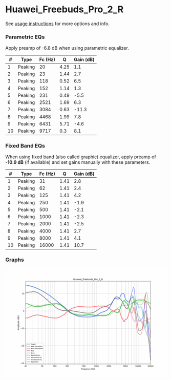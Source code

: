 # Huawei_Freebuds_Pro_2_R
See [usage instructions](https://github.com/jaakkopasanen/AutoEq#usage) for more options and info.

### Parametric EQs
Apply preamp of -6.8 dB when using parametric equalizer.

|   # | Type    |   Fc (Hz) |    Q |   Gain (dB) |
|-----|---------|-----------|------|-------------|
|   1 | Peaking |        20 | 4.25 |         1.1 |
|   2 | Peaking |        23 | 1.44 |         2.7 |
|   3 | Peaking |       118 | 0.52 |         6.5 |
|   4 | Peaking |       152 | 1.14 |         1.3 |
|   5 | Peaking |       231 | 0.49 |        -5.5 |
|   6 | Peaking |      2521 | 1.69 |         6.3 |
|   7 | Peaking |      3084 | 0.63 |       -11.3 |
|   8 | Peaking |      4468 | 1.99 |         7.8 |
|   9 | Peaking |      6431 | 5.71 |        -4.6 |
|  10 | Peaking |      9717 | 0.3  |         8.1 |

### Fixed Band EQs
When using fixed band (also called graphic) equalizer, apply preamp of **-10.9 dB** (if available) and set gains manually with these parameters.

|   # | Type    |   Fc (Hz) |    Q |   Gain (dB) |
|-----|---------|-----------|------|-------------|
|   1 | Peaking |        31 | 1.41 |         2.8 |
|   2 | Peaking |        62 | 1.41 |         2.4 |
|   3 | Peaking |       125 | 1.41 |         4.2 |
|   4 | Peaking |       250 | 1.41 |        -1.9 |
|   5 | Peaking |       500 | 1.41 |        -2.1 |
|   6 | Peaking |      1000 | 1.41 |        -2.3 |
|   7 | Peaking |      2000 | 1.41 |        -2.5 |
|   8 | Peaking |      4000 | 1.41 |         2.7 |
|   9 | Peaking |      8000 | 1.41 |         4.1 |
|  10 | Peaking |     16000 | 1.41 |        10.7 |

### Graphs
![](./Huawei_Freebuds_Pro_2_R.png)
